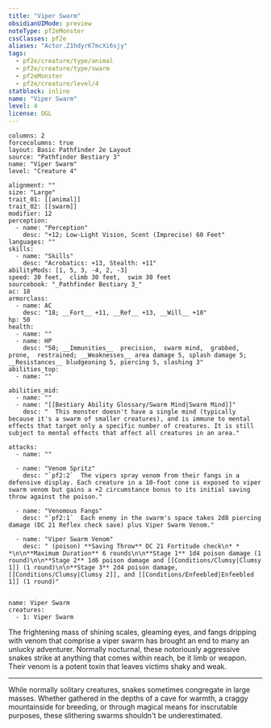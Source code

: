 ```yaml
---
title: "Viper Swarm"
obsidianUIMode: preview
noteType: pf2eMonster
cssClasses: pf2e
aliases: "Actor.Z1hdyrK7mcXi6sjy" 
tags:
  - pf2e/creature/type/animal
  - pf2e/creature/type/swarm
  - pf2eMonster
  - pf2e/creature/level/4
statblock: inline
name: "Viper Swarm"
level: 4
license: OGL
---
```


```statblock
columns: 2
forcecolumns: true
layout: Basic Pathfinder 2e Layout
source: "Pathfinder Bestiary 3"
name: "Viper Swarm"
level: "Creature 4"

alignment: ""
size: "Large"
trait_01: [[animal]]
trait_02: [[swarm]]
modifier: 12
perception:
  - name: "Perception"
    desc: "+12; Low-Light Vision, Scent (Imprecise) 60 Feet"
languages: ""
skills:
  - name: "Skills"
    desc: "Acrobatics: +13, Stealth: +11"
abilityMods: [1, 5, 3, -4, 2, -3]
speed: 30 feet,  climb 30 feet,  swim 30 feet
sourcebook: "_Pathfinder Bestiary 3_"
ac: 18
armorclass:
  - name: AC
    desc: "18; __Fort__ +11, __Ref__ +13, __Will__ +10"
hp: 50
health:
  - name: ""
  - name: HP
    desc: "50; __Immunities__  precision,  swarm mind,  grabbed,  prone,  restrained; __Weaknesses__ area damage 5, splash damage 5; __Resistances__ bludgeoning 5, piercing 5, slashing 3"
abilities_top:
  - name: ""

abilities_mid:
  - name: ""
  - name: "[[Bestiary Ability Glossary/Swarm Mind|Swarm Mind]]"
    desc: "  This monster doesn't have a single mind (typically because it's a swarm of smaller creatures), and is immune to mental effects that target only a specific number of creatures. It is still subject to mental effects that affect all creatures in an area."

attacks:
  - name: ""

  - name: "Venom Spritz"
    desc: "`pf2:2`  The vipers spray venom from their fangs in a defensive display. Each creature in a 10-foot cone is exposed to viper swarm venom but gains a +2 circumstance bonus to its initial saving throw against the poison."

  - name: "Venomous Fangs"
    desc: "`pf2:1`  Each enemy in the swarm's space takes 2d8 piercing damage (DC 21 Reflex check save) plus Viper Swarm Venom."

  - name: "Viper Swarm Venom"
    desc: " (poison) **Saving Throw** DC 21 Fortitude check\n* * *\n\n**Maximum Duration** 6 rounds\n\n**Stage 1** 1d4 poison damage (1 round)\n\n**Stage 2** 1d6 poison damage and [[Conditions/Clumsy|Clumsy 1]] (1 round)\n\n**Stage 3** 2d4 poison damage, [[Conditions/Clumsy|Clumsy 2]], and [[Conditions/Enfeebled|Enfeebled 1]] (1 round)"
 
```

```encounter-table
name: Viper Swarm
creatures:
  - 1: Viper Swarm
```



The frightening mass of shining scales, gleaming eyes, and fangs dripping with venom that comprise a viper swarm has brought an end to many an unlucky adventurer. Normally nocturnal, these notoriously aggressive snakes strike at anything that comes within reach, be it limb or weapon. Their venom is a potent toxin that leaves victims shaky and weak.

* * *

While normally solitary creatures, snakes sometimes congregate in large masses. Whether gathered in the depths of a cave for warmth, a craggy mountainside for breeding, or through magical means for inscrutable purposes, these slithering swarms shouldn't be underestimated.
